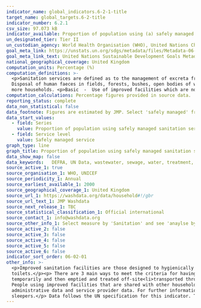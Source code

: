 ```yaml
---
indicator_name: global_indicators.6-2-1-title
target_name: global_targets.6-2-title
indicator_number: 6.2.1
csv_size: 97.073 kB
indicator_available: Proportion of population using (a) safely managed sanitation services
un_designated_tier: Tier II
un_custodian_agency: World Health Organisation (WHO), United Nations Children's Fund (UNICEFF)
goal_meta_link: https://unstats.un.org/sdgs/metadata/files/Metadata-06-02-01.pdf
goal_meta_link_text: United Nations Sustainable Development Goals Metadata (PDF 271 KB)
national_geographical_coverage: United Kingdom 
computation_units: Percentage (%)
computation_definitions: >-
  <p>Sanitation services are defined as to the management of excreta from the facilities used by individuals, through emptying and transport of excreta for treatment and eventual discharge or reuse.​​​​​​<p> The data follows JMP's five stage sanitation ladder: <p> Open defecation -
  Disposal of human faeces in fields, forests, bushes, open bodies of water, beaches and other open spaces or with solid waste. <p>Unimproved - Use of pit latrines without a slab or platform, hanging latrines or bucket latrines.<p>Limited -  Use of improved facilities shared between two or
  more households. <p>Basic  -  Use of improved facilities which are not shared with other households.<p>Safely managaed - Use of improved facilities that are not shared with other households and where excreta are safely disposed of in situ or removed and treated offsite.</p>
computation_calculations: Percentage figures provided in source data.
reporting_status: complete
data_non_statistical: false
data_footnote: Figures are estimated by JMP. Select 'safely managed' from service level drop-down for 'safely managed elemet' options. 
data_start_values:
  - field: Series
    value: Proportion of population using safely managed sanitation services (%)
  - field: Service level
    value: Safely managed service
graph_type: line
graph_title: Proportion of population using safely managed sanitation services (%)
data_show_map: false
data_keywords:   DEFRA, UN Data, wastewater, sewage, water, treatment, environment
source_active_1: true
source_organisation_1: WHO, UNICEF
source_periodicity_1: Annual
source_earliest_available_1: 2000
source_geographical_coverage_1: United Kingdom 
source_url_1: https://washdata.org/data/household#!/gbr
source_url_text_1: JMP Washdata
source_next_release_1: TBC
source_statistical_classification_1: Official international
source_contact_1: info@washdata.org
source_other_info_1: Select measure by 'Sanitation' and see 'anaylse by service level', 'analyse by facility type' and 'analyse by safely managed criteria' for data.
source_active_2: false
source_active_3: false
source_active_4: false
source_active_5: false
source_active_6: false
indicator_sort_order: 06-02-01
other_info: >-
  <p>Improved sanitation facilities are those designed to hygienically separate excreta from human contact and include - flush/pour flush toilets connected to piped sewer systems, septic tanks or pit latrines; pit latrines with slabs (including ventilated pit latrines), and composting
  toilets.</p><p> There are 3 main ways to meet the criteria for having a safely managed sanitation service. People should use improved sanitation facilities which are not shared with other households, and the excreta produced should either be - <li>Treated and disposed in situ<li>Stored
  temporarily and then emptied and treated off-site<li>transported through a sewer with wastewater and then treated off-site</li><p><p>If excreta from improved sanitation facilities are not safely managed, then people using those facilities are classed as having a basic sanitation service.
  People using improved facilities that are shared with other households are classified as having a basic sanitation service.<p>The data figures are estimated by JMP, drawing from a range of different data sources. Such as, representative household surveys, population and housing censuses,
  administrative data and service provider data. For further information on JMP data collection and methods for this indicator, please see <a href="https://washdata.org/monitoring/methods/data-sources">JMP monitoring</a>. At present, UK data does not account for homeless rough
  sleepers.</p> Data follows the UN specification for this indicator. This indicator has been identified in collaboration with topic experts.
---
```

